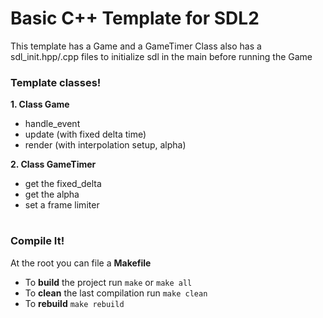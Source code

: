 # Basic C++ Template for SDL2
This template has a Game and a GameTimer Class also has a sdl_init.hpp/.cpp files to initialize sdl in the main before running the Game
### Template classes!
**1. Class Game**
  - handle_event
  - update (with fixed delta time)
  - render (with interpolation setup, alpha)

**2. Class GameTimer**
  - get the fixed_delta
  - get the alpha
  - set a frame limiter
# 
### Compile It!
At the root you can file a **Makefile**
- To **build** the project run `make` or `make all`
- To **clean** the last compilation run `make clean`
- To **rebuild** `make rebuild`
